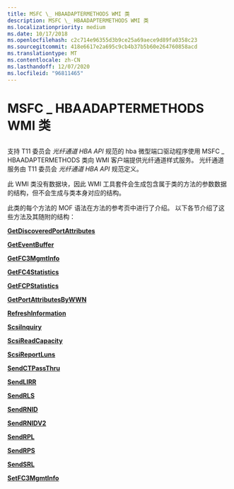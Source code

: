 ```yaml
---
title: MSFC \_ HBAADAPTERMETHODS WMI 类
description: MSFC \_ HBAADAPTERMETHODS WMI 类
ms.localizationpriority: medium
ms.date: 10/17/2018
ms.openlocfilehash: c2c714e96355d3b9ce25a69aece9d89fa0358c23
ms.sourcegitcommit: 418e6617e2a695c9cb4b37b5b60e264760858acd
ms.translationtype: MT
ms.contentlocale: zh-CN
ms.lasthandoff: 12/07/2020
ms.locfileid: "96811465"
---
```

# <a name="msfc_hbaadaptermethods-wmi-class"></a>MSFC \_ HBAADAPTERMETHODS WMI 类


## <span id="ddk_msfc_hbaadaptermethods_wmi_class_kr"></span><span id="DDK_MSFC_HBAADAPTERMETHODS_WMI_CLASS_KR"></span>


支持 T11 委员会 *光纤通道 HBA API* 规范的 hba 微型端口驱动程序使用 MSFC \_ HBAADAPTERMETHODS 类向 WMI 客户端提供光纤通道样式服务。 光纤通道服务由 T11 委员会 *光纤通道 HBA API* 规范定义。

此 WMI 类没有数据块，因此 WMI 工具套件会生成包含属于类的方法的参数数据的结构，但不会生成与类本身对应的结构。

此类的每个方法的 MOF 语法在方法的参考页中进行了介绍。 以下各节介绍了这些方法及其随附的结构：

[**GetDiscoveredPortAttributes**](getdiscoveredportattributes.md)

[**GetEventBuffer**](geteventbuffer.md)

[**GetFC3MgmtInfo**](getfc3mgmtinfo.md)

[**GetFC4Statistics**](getfc4statistics.md)

[**GetFCPStatistics**](getfcpstatistics.md)

[**GetPortAttributesByWWN**](getportattributesbywwn.md)

[**RefreshInformation**](refreshinformation.md)

[**ScsiInquiry**](scsiinquiry.md)

[**ScsiReadCapacity**](scsireadcapacity.md)

[**ScsiReportLuns**](scsireportluns.md)

[**SendCTPassThru**](sendctpassthru.md)

[**SendLIRR**](sendlirr.md)

[**SendRLS**](sendrls.md)

[**SendRNID**](sendrnid.md)

[**SendRNIDV2**](sendrnidv2.md)

[**SendRPL**](sendrpl.md)

[**SendRPS**](sendrps.md)

[**SendSRL**](sendsrl.md)

[**SetFC3MgmtInfo**](setfc3mgmtinfo.md)

 

 





